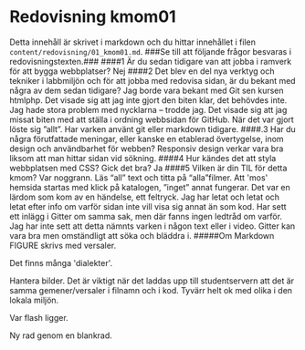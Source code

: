 ---
---
Redovisning kmom01
=========================

Detta innehåll är skrivet i markdown och du hittar innehållet i filen `content/redovisning/01_kmom01.md`.
###Se till att följande frågor besvaras i redovisningstexten.###
####1	Är du sedan tidigare van att jobba i ramverk för att bygga webbplatser?
Nej
####2	Det blev en del nya verktyg och tekniker i labbmiljön och för att jobba med redovisa sidan, är du bekant med några av dem sedan tidigare?
Jag borde vara bekant med Git sen kursen htmlphp. Det visade sig att jag inte gjort den biten klar, det behövdes inte. Jag hade stora problem med nycklarna – trodde jag. Det visade sig att jag missat biten med att ställa i ordning webbsidan för GitHub. När det var gjort löste sig ”allt”. Har varken använt git eller markdown tidigare.
####.3	Har du några förutfattade meningar, eller kanske en etablerad övertygelse, inom design och användbarhet för webben?
Responsiv design verkar vara bra liksom att man hittar sidan vid sökning.
####4	Hur kändes det att styla webbplatsen med CSS? Gick det bra?
Ja
####5	Vilken är din TIL för detta kmom?
Var noggrann. Läs “all” text och titta på “alla”filmer.
Att 'mos' hemsida startas med klick på katalogen, ”inget” annat fungerar. Det var en lärdom som kom av en händelse, ett feltryck. Jag har letat och letat och letat efter info om varför sidan inte vill visa sig annat än som kod. Har sett ett inlägg i Gitter om samma sak, men där fanns ingen ledtråd om varför. Jag har inte sett att detta nämnts varken i någon text eller i video.
Gitter kan vara bra men omständligt att söka och bläddra i.
#####Om Markdown
FIGURE skrivs med versaler.

Det finns många 'dialekter'.

Hantera bilder. Det är viktigt när det laddas upp till studentservern att det är samma gemener/versaler i filnamn och i kod. Tyvärr helt ok med olika i den lokala miljön.

Var flash ligger.

Ny rad genom en blankrad.
